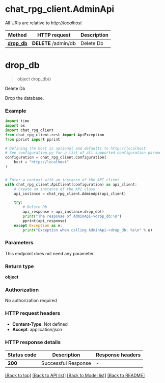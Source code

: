# chat_rpg_client.AdminApi

All URIs are relative to *http://localhost*

Method | HTTP request | Description
------------- | ------------- | -------------
[**drop_db**](AdminApi.md#drop_db) | **DELETE** /admin/db | Delete Db


# **drop_db**
> object drop_db()

Delete Db

Drop the database.

### Example

```python
import time
import os
import chat_rpg_client
from chat_rpg_client.rest import ApiException
from pprint import pprint

# Defining the host is optional and defaults to http://localhost
# See configuration.py for a list of all supported configuration parameters.
configuration = chat_rpg_client.Configuration(
    host = "http://localhost"
)


# Enter a context with an instance of the API client
with chat_rpg_client.ApiClient(configuration) as api_client:
    # Create an instance of the API class
    api_instance = chat_rpg_client.AdminApi(api_client)

    try:
        # Delete Db
        api_response = api_instance.drop_db()
        print("The response of AdminApi->drop_db:\n")
        pprint(api_response)
    except Exception as e:
        print("Exception when calling AdminApi->drop_db: %s\n" % e)
```



### Parameters
This endpoint does not need any parameter.

### Return type

**object**

### Authorization

No authorization required

### HTTP request headers

 - **Content-Type**: Not defined
 - **Accept**: application/json

### HTTP response details
| Status code | Description | Response headers |
|-------------|-------------|------------------|
**200** | Successful Response |  -  |

[[Back to top]](#) [[Back to API list]](../README.md#documentation-for-api-endpoints) [[Back to Model list]](../README.md#documentation-for-models) [[Back to README]](../README.md)

